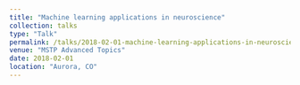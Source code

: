 ```yaml
---
title: "Machine learning applications in neuroscience"
collection: talks
type: "Talk"
permalink: /talks/2018-02-01-machine-learning-applications-in-neuroscience
venue: "MSTP Advanced Topics"
date: 2018-02-01
location: "Aurora, CO"
---
```

